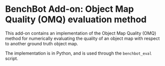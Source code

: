 # BenchBot Add-on: Object Map Quality (OMQ) evaluation method

This add-on contains an implementation of the Object Map Quality (OMQ) method for numerically evaluating the quality of an object map with respect to another ground truth object map.

The implementation is in Python, and is used through the `benchbot_eval` script.
